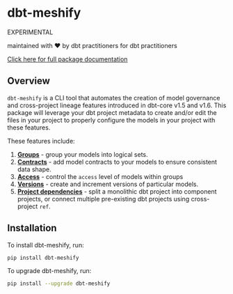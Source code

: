 # dbt-meshify

EXPERIMENTAL

maintained with :heart: by dbt practitioners for dbt practitioners

[Click here for full package documentation](https://dbt-labs.github.io/dbt-meshify/)

## Overview

`dbt-meshify` is a CLI tool that automates the creation of model governance and cross-project lineage features introduced in dbt-core v1.5 and v1.6. This package will leverage your dbt project metadata to create and/or edit the files in your project to properly configure the models in your project with these features.

These features include:

1. __[Groups](https://docs.getdbt.com/docs/build/groups)__ - group your models into logical sets.
2. __[Contracts](https://docs.getdbt.com/docs/collaborate/govern/model-contracts)__ - add model contracts to your models to ensure consistent data shape.
3. __[Access](https://docs.getdbt.com/docs/collaborate/govern/model-access)__ - control the `access` level of models within groups
4. __[Versions](https://docs.getdbt.com/docs/collaborate/govern/model-versions)__ - create and increment versions of particular models.
5. __[Project dependencies](https://docs.getdbt.com/docs/collaborate/govern/project-dependencies)__ - split a monolithic dbt project into component projects, or connect multiple pre-existing dbt projects using cross-project `ref`.

## Installation

To install dbt-meshify, run:
```bash
pip install dbt-meshify
```

To upgrade dbt-meshify, run:
```bash
pip install --upgrade dbt-meshify
```

